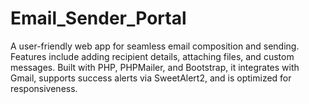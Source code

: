 # Email_Sender_Portal
A user-friendly web app for seamless email composition and sending. Features include adding recipient details, attaching files, and custom messages. Built with PHP, PHPMailer, and Bootstrap, it integrates with Gmail, supports success alerts via SweetAlert2, and is optimized for responsiveness. 
